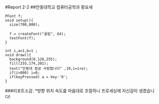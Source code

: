 #Report 2-2
##안동대학교 컴퓨터공학과 황요새

```
PFont f;
void setup(){
  size(700,800);
 
  f = createFont("굴림", 64);
  textFont(f);
}

int i,a=1,b=1 ;
void draw(){
  background(0,128,255);
  fill(255,174,201);
  text("안동대 컴공 사랑합니다" ,10,i=i+a);
  if(i>800) i=0;
  if(keyPressed) a = key-'0';
}
```
###리포트소감.
 *방향 위치 속도를 마음대로 조절하니 프로세싱에 자신감이 생겼습니다!

